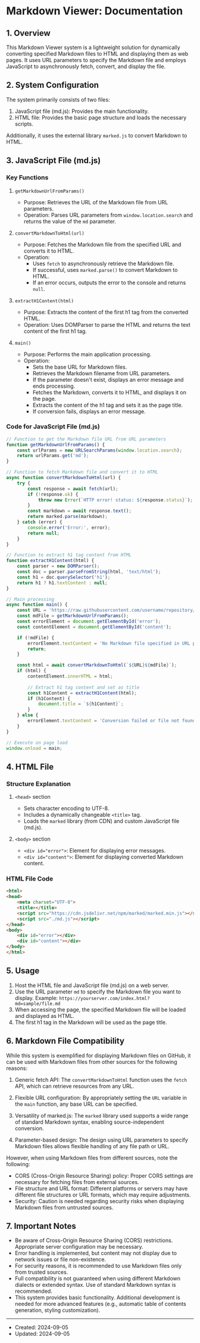 # Markdown Viewer: Documentation

## 1. Overview

This Markdown Viewer system is a lightweight solution for dynamically converting specified Markdown files to HTML and displaying them as web pages. It uses URL parameters to specify the Markdown file and employs JavaScript to asynchronously fetch, convert, and display the file.

## 2. System Configuration

The system primarily consists of two files:
1. JavaScript file (md.js): Provides the main functionality.
2. HTML file: Provides the basic page structure and loads the necessary scripts.

Additionally, it uses the external library `marked.js` to convert Markdown to HTML.

## 3. JavaScript File (md.js)

### Key Functions

1. `getMarkdownUrlFromParams()`
   - Purpose: Retrieves the URL of the Markdown file from URL parameters.
   - Operation: Parses URL parameters from `window.location.search` and returns the value of the `md` parameter.

2. `convertMarkdownToHtml(url)`
   - Purpose: Fetches the Markdown file from the specified URL and converts it to HTML.
   - Operation:
     - Uses `fetch` to asynchronously retrieve the Markdown file.
     - If successful, uses `marked.parse()` to convert Markdown to HTML.
     - If an error occurs, outputs the error to the console and returns `null`.

3. `extractH1Content(html)`
   - Purpose: Extracts the content of the first h1 tag from the converted HTML.
   - Operation: Uses DOMParser to parse the HTML and returns the text content of the first h1 tag.

4. `main()`
   - Purpose: Performs the main application processing.
   - Operation:
     - Sets the base URL for Markdown files.
     - Retrieves the Markdown filename from URL parameters.
     - If the parameter doesn't exist, displays an error message and ends processing.
     - Fetches the Markdown, converts it to HTML, and displays it on the page.
     - Extracts the content of the h1 tag and sets it as the page title.
     - If conversion fails, displays an error message.

### Code for JavaScript File (md.js)

```javascript
// Function to get the Markdown file URL from URL parameters
function getMarkdownUrlFromParams() {
    const urlParams = new URLSearchParams(window.location.search);
    return urlParams.get('md');
}

// Function to fetch Markdown file and convert it to HTML
async function convertMarkdownToHtml(url) {
    try {
        const response = await fetch(url);
        if (!response.ok) {
            throw new Error(`HTTP error! status: ${response.status}`);
        }
        const markdown = await response.text();
        return marked.parse(markdown);
    } catch (error) {
        console.error('Error:', error);
        return null;
    }
}

// Function to extract h1 tag content from HTML
function extractH1Content(html) {
    const parser = new DOMParser();
    const doc = parser.parseFromString(html, 'text/html');
    const h1 = doc.querySelector('h1');
    return h1 ? h1.textContent : null;
}

// Main processing
async function main() {
    const URL = 'https://raw.githubusercontent.com/username/repository/branch/'; // URL where Markdown files are located
    const mdFile = getMarkdownUrlFromParams();
    const errorElement = document.getElementById('error');
    const contentElement = document.getElementById('content');

    if (!mdFile) {
        errorElement.textContent = 'No Markdown file specified in URL parameters. (?md=sample/file.md)';
        return;
    }

    const html = await convertMarkdownToHtml(`${URL}${mdFile}`);
    if (html) {
        contentElement.innerHTML = html;
        
        // Extract h1 tag content and set as title
        const h1Content = extractH1Content(html);
        if (h1Content) {
            document.title = `${h1Content}`;
        }
    } else {
        errorElement.textContent = 'Conversion failed or file not found.';
    }
}

// Execute on page load
window.onload = main;
```

## 4. HTML File

### Structure Explanation

1. `<head>` section
   - Sets character encoding to UTF-8.
   - Includes a dynamically changeable `<title>` tag.
   - Loads the `marked` library (from CDN) and custom JavaScript file (md.js).

2. `<body>` section
   - `<div id="error">`: Element for displaying error messages.
   - `<div id="content">`: Element for displaying converted Markdown content.

### HTML File Code

```html
<html>
<head>
    <meta charset="UTF-8">
    <title></title>
    <script src="https://cdn.jsdelivr.net/npm/marked/marked.min.js"></script>
    <script src="./md.js"></script>
</head>
<body>
    <div id="error"></div>
    <div id="content"></div>
</body>
</html>
```

## 5. Usage

1. Host the HTML file and JavaScript file (md.js) on a web server.
2. Use the URL parameter `md` to specify the Markdown file you want to display.
   Example: `https://yourserver.com/index.html?md=sample/file.md`
3. When accessing the page, the specified Markdown file will be loaded and displayed as HTML.
4. The first h1 tag in the Markdown will be used as the page title.

## 6. Markdown File Compatibility

While this system is exemplified for displaying Markdown files on GitHub, it can be used with Markdown files from other sources for the following reasons:

1. Generic fetch API: The `convertMarkdownToHtml` function uses the `fetch` API, which can retrieve resources from any URL.

2. Flexible URL configuration: By appropriately setting the `URL` variable in the `main` function, any base URL can be specified.

3. Versatility of marked.js: The `marked` library used supports a wide range of standard Markdown syntax, enabling source-independent conversion.

4. Parameter-based design: The design using URL parameters to specify Markdown files allows flexible handling of any file path or URL.

However, when using Markdown files from different sources, note the following:

- CORS (Cross-Origin Resource Sharing) policy: Proper CORS settings are necessary for fetching files from external sources.
- File structure and URL format: Different platforms or servers may have different file structures or URL formats, which may require adjustments.
- Security: Caution is needed regarding security risks when displaying Markdown files from untrusted sources.

## 7. Important Notes

- Be aware of Cross-Origin Resource Sharing (CORS) restrictions. Appropriate server configuration may be necessary.
- Error handling is implemented, but content may not display due to network issues or file non-existence.
- For security reasons, it is recommended to use Markdown files only from trusted sources.
- Full compatibility is not guaranteed when using different Markdown dialects or extended syntax. Use of standard Markdown syntax is recommended.
- This system provides basic functionality. Additional development is needed for more advanced features (e.g., automatic table of contents generation, styling customization).

---
- Created: 2024-09-05
- Updated: 2024-09-05